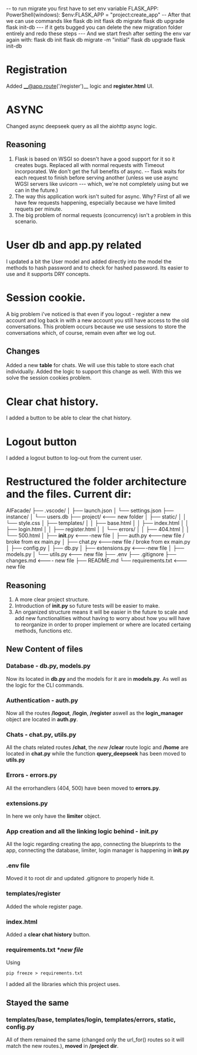 -- to run migrate you first have to set env variable FLASK_APP:
    PowerShell(windows):
        $env:FLASK_APP = "project:create_app"
-- After that we can use commands like
flask db init
flask db migrate
flask db upgrade
flask init-db
--- if it gets bugged you can delete the new migration folder entirely and redo these steps
--- And we start fresh after setting the env var again with:
flask db init
flask db migrate -m "initial"
flask db upgrade
flask init-db


# Registration
Added __@app.route('/register')__ logic and __register.html__ UI.
# ASYNC
Changed async deepseek query as all the aiohttp async logic. 
## Reasoning
1. Flask is based on WSGI so doesn't have a good support for it so it creates bugs. Replaced all with normal requests with Timeout incorporated. We don't get the full benefits of async. -- flask waits for each request to finish before serving another (unless we use async WGSI servers like uvicorn --- which, we're not completely using but we can in the future.)
2. The way this application work isn't suited for async. Why? First of all we have few requests happening, especially because we have limited requets per minute. 
3. The big problem of normal requests (concurrency) isn't a problem in this scenario.

# User db and app.py related
I updated a bit the User model and added directly into the model the methods to hash password and to check for hashed password. Its easier to use and it supports DRY concepts.

# Session cookie.
A big problem i've noticed is that even if you logout - register a new account and log back in with a new account you still have access to the old conversations. This problem occurs because we use sessions to store the conversations which, of course, remain even after we log out.
## Changes
Added a new __table__ for chats. We will use this table to store each chat individually. Added the logic to support this change as well. With this we solve the session cookies problem.

# Clear chat history.
I added a button to be able to clear the chat history.

# Logout button
I added a logout button to log-out from the current user.

# Restructured the folder architecture and the files. Current dir:
AIFacade/
├── .vscode/
│   ├── launch.json
│   └── settings.json
├── instance/
│   └── users.db
├── project/           <--- new folder
│   ├── static/
│   │   └── style.css
│   ├── templates/
│   │   ├── base.html
│   │   ├── index.html
│   │   ├── login.html
│   │   ├── register.html
│   │   └── errors/
│   │       ├── 404.html
│   │       └── 500.html
│   ├── __init__.py         <----new file
│   ├── auth.py             <---new file / broke from ex main.py
│   ├── chat.py             <---new file / broke from ex main.py
│   ├── config.py
│   ├── db.py
│   ├── extensions.py       <----new file
│   ├── models.py
│   └── utils.py            <--- new file
├── .env
├── .gitignore
├── changes.md          <---- new file
├── README.md
└── requirements.txt    <--- new file

## Reasoning
1. A more clear project structure.
2. Introduction of __init.py__ so future tests will be easier to make.
3. An organized structure means it will be easier in the future to scale and add new functionalities without having to worry about how you will have to reorganize in order to proper implement or where are located certaing methods, functions etc.

## New Content of files

### Database - db.py, models.py
Now its located in __db.py__ and the models for it are in __models.py__. As well as the logic for the CLI commands.

### Authentication - auth.py
Now all the routes __/logout__, __/login__, __/register__ aswell as the __login_manager__ object are located in __auth.py__.

### Chats - chat.py, utils.py
All the chats related routes __/chat__, the *new* __**/clear**__ route logic and __/home__ are located in __chat.py__ while the function __query_deepseek__ has been moved to __utils.py__

### Errors - errors.py
All the errorhandlers (404, 500) have been moved to __errors.py__.

### extensions.py
In here we only have the __limiter__ object.

### App creation and all the linking logic behind - __init__.py
All the logic regarding creating the app, connecting the blueprints to the app, connecting the database, limiter, login manager is happening in **__init__.py**

### .env file
Moved it to root dir and updated .gitignore to properly hide it.

### templates/register
Added the whole register page.

### index.html
Added a __clear chat history__ button.

### requirements.txt **new file*
Using 
```shell 
pip freeze > requirements.txt 
``` 
I added all the libraries which this project uses.

## Stayed the same

### templates/base, templates/login, templates/errors, static, config.py
All of them remained the same (changed only the url_for() routes so it will match the new routes.), __moved__ in __/project dir__. 